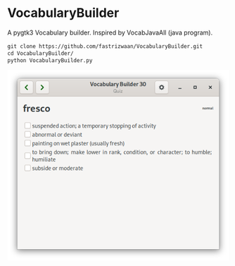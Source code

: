 # VocabularyBuilder
A pygtk3 Vocabulary builder. Inspired by VocabJavaAll (java program).

```
git clone https://github.com/fastrizwaan/VocabularyBuilder.git
cd VocabularyBuilder/
python VocabularyBuilder.py 
```

![](https://github.com/fastrizwaan/VocabularyBuilder/blob/main/screenshot.png)
